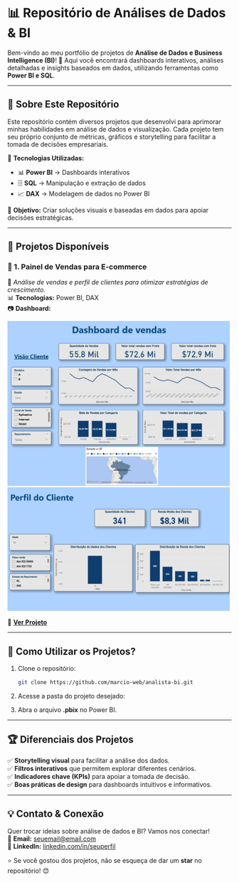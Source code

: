 # 📊 Repositório de Análises de Dados & BI

Bem-vindo ao meu portfólio de projetos de **Análise de Dados e Business Intelligence (BI)**! 🚀 Aqui você encontrará dashboards interativos, análises detalhadas e insights baseados em dados, utilizando ferramentas como **Power BI e SQL**.

---

## 📌 **Sobre Este Repositório**
Este repositório contém diversos projetos que desenvolvi para aprimorar minhas habilidades em análise de dados e visualização. Cada projeto tem seu próprio conjunto de métricas, gráficos e storytelling para facilitar a tomada de decisões empresariais.

📂 **Tecnologias Utilizadas:**
- 📊 **Power BI** → Dashboards interativos
- 🗄 **SQL** → Manipulação e extração de dados
- 📈 **DAX** → Modelagem de dados no Power BI

📢 **Objetivo:** Criar soluções visuais e baseadas em dados para apoiar decisões estratégicas.

---

## 📁 **Projetos Disponíveis**

### 🔹 1. **Painel de Vendas para E-commerce**  
📌 *Análise de vendas e perfil de clientes para otimizar estratégias de crescimento.*  
📊 **Tecnologias:** Power BI, DAX  
📷 **Dashboard:**  
<p>
  <img src="./Desafio 1 - Dashboard E-commerce/imagens/visao-vendas.png" width="500px">
  <img src="./Desafio 1 - Dashboard E-commerce/imagens/visao-clientes.png" width="500px">
</p>

📎 **[Ver Projeto](./Desafio%201%20-%20Dashboard%20E-commerce)**

---

## 📌 **Como Utilizar os Projetos?**
1. Clone o repositório:
   ```bash
   git clone https://github.com/marcio-web/analista-bi.git
   ```
2. Acesse a pasta do projeto desejado:

3. Abra o arquivo **.pbix** no Power BI.

---

## 🏆 **Diferenciais dos Projetos**
✅ **Storytelling visual** para facilitar a análise dos dados.  
✅ **Filtros interativos** que permitem explorar diferentes cenários.  
✅ **Indicadores chave (KPIs)** para apoiar a tomada de decisão.  
✅ **Boas práticas de design** para dashboards intuitivos e informativos.

---

## 💡 **Contato & Conexão**
Quer trocar ideias sobre análise de dados e BI? Vamos nos conectar!  
📩 **Email:** [seuemail@email.com](mailto:mlopesalvim@gmail.com)  
🔗 **LinkedIn:** [linkedin.com/in/seuperfil](https://linkedin.com/in/marcio-alvim)  

⭐ Se você gostou dos projetos, não se esqueça de dar um **star** no repositório! 😊

